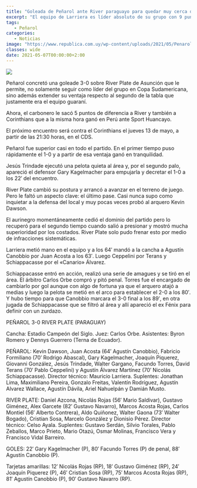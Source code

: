 ```yaml
---
title: "Goleada de Peñarol ante River paraguayo para quedar muy cerca de la clasificación"
excerpt: "El equipo de Larriera es líder absoluto de su grupo con 9 puntos contra 4 de Corinthians y River y 0 de Huancayo."
tags:
   - Peñarol
categories:
   - Noticias
image: "https://www.republica.com.uy/wp-content/uploads/2021/05/Penarol-1.jpg"
classes: wide
date: 2021-05-07T00:00:00+2:00
---
```



<img src="https://www.republica.com.uy/wp-content/uploads/2021/05/Penarol-1.jpg">


Peñarol concretó una goleade 3-0 sobre River Plate de Asunción que le permite, no solamente seguir como líder del grupo en Copa Sudamericana, sino además extender su ventaja respecto al segundo de la tabla que justamente era el equipo guaraní.


Ahora, el carbonero le sacó 5 puntos de diferencia a River y también a Corinthians que a la misma hora ganó en Perú ante Sport Huancayo.


El próximo encuentro será contra el Corinthians el jueves 13 de mayo, a partir de las 21:30 horas, en el CDS.


Peñarol fue superior casi en todo el partido. En el primer tiempo puso rápidamente el 1-0 y a partir de esa ventaja ganó en tranquilidad.


Jesús Trindade ejecutó una pelota quieta al área y, por el segundo palo, apareció el defensor Gary Kagelmacher para empujarla y decretar el 1-0 a los 22′ del encuentro.


River Plate cambió su postura y arrancó a avanzar en el terreno de juego. Pero le faltó un aspecto clave: el último pase. Casi nunca supo como inquietar a la defensa del local y muy pocas veces probó al arquero Kevin Dawson.


El aurinegro momentáneamente cedió el dominio del partido pero lo recuperó para el segundo tiempo cuando salió a presionar y mostró mucha superioridad por los costados. River Plate solo pudo frenar esto por medio de infracciones sistemáticas.


Larriera metió mano en el equipo y a los 64′ mandó a la cancha a Agustín Canobbio por Juan Acosta a los 63′. Luego Ceppelini por Terans y Schiappacasse por el «Canario» Álvarez.


Schiappacasse entró en acción, realizó una serie de amagues y se tiró en el área. El árbitro Carlos Orbe compró y pitó penal. Torres fue el encargado de cambiarlo por gol aunque con algo de fortuna ya que el arquero atajó a medias y luego la pelota se metió en el arco para establecer el 2-0 a los 80′. Y hubo tiempo para que Canobbio marcara el 3-0 final a los 89′, en otra jugada de Schiappacasse que se filtró al área y allí apareció el ex Fénix para definir con un zurdazo.


PEÑAROL 3-0 RIVER PLATE (PARAGUAY)


Cancha: Estadio Campeón del Siglo. Juez: Carlos Orbe. Asistentes: Byron Romero y Dennys Guerrero (Terna de Ecuador).


PEÑAROL: Kevin Dawson, Juan Acosta (64′ Agustín Canobbio), Fabricio Formiliano (70′ Rodrigo Abascal), Gary Kagelmacher, Joaquín Piquerez, Giovanni González, Jesús Trindade, Walter Gargano, Facundo Torres, David Terans (70′ Pablo Ceppelini) y Agustín Álvarez Martínez (70′ Nicolás Schiappacasse). Director técnico: Mauricio Larriera. Suplentes: Jonathan Lima, Maximiliano Pereira, Gonzalo Freitas, Valentín Rodríguez, Agustín Alvarez Wallace, Agustín Dávila, Ariel Nahuelpán y Damián Musto.


RIVER PLATE: Daniel Azcona, Nicolás Rojas (56′ Mario Saldivar), Gustavo Giménez, Alex Garcete (82′ Gustavo Navarro), Marcos Acosta Rojas, Carlos Montiel (56′ Alberto Contrera), Aldo Quiñonez, Walter Gaona (73′ Walter Bogado), Cristian Sosa, Marcelo González y Dionisio Pérez. Director técnico: Celso Ayala. Suplentes: Gustavo Serdán, Silvio Torales, Pablo Zeballos, Marco Prieto, Mario Otazú, Osmar Molinas, Francisco Vera y Francisco Vidal Barreiro.


GOLES: 22′ Gary Kagelmacher (P), 80′ Facundo Torres (P) de penal, 88′ Agustín Canobbio (P).


Tarjetas amarillas: 12′ Nicolás Rojas (RP), 18′ Gustavo Giménez (RP), 24′ Joaquín Piquerez (P), 46′ Cristian Sosa (RP), 75′ Marcos Acosta Rojas (RP), 81′ Agustín Canobbio (P), 90′ Gustavo Navarro (RP).


